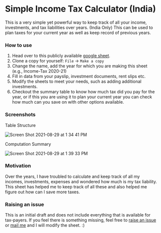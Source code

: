 # Simple Income Tax Calculator (India)
This is a very simple yet powerful way to keep track of all your income, investments, and tax liabilities over years. (India Only)
This can be used to plan taxes for your current year as well as keep record of previous years.

### How to use

1. Head over to this publicly available [google sheet](https://docs.google.com/spreadsheets/d/1bCrpbn4DrGVSyg1xQejM3cLz620xloMimsujZqZFaU0/).
2. Clone a copy for yourself:  `File` → `Make a copy`
3. Change the name, add the year for which you are making this sheet (e.g., Income-Tax 2020-21)
4. Fill in data from your payslip, investment documents, rent slips etc.
5. Modify the sheets to meet your needs, such as adding additional investments.
6. Checkout the summary table to know how much tax did you pay for the year, or if this you are using it to plan your current year you can check how much can you save on with other options available.

### Screenshots

Table Structure

![Screen Shot 2021-08-29 at 1 34 41 PM](https://user-images.githubusercontent.com/16250629/131243398-8f8ad293-676c-438a-bacb-cdd46a1711c0.jpg)

Computation Summary

![Screen Shot 2021-08-29 at 1 39 33 PM](https://user-images.githubusercontent.com/16250629/131243439-7ad1ed4d-46d0-417c-8a68-ae8d0278f068.jpg)

### Motivation

Over the years, I have troubled to calculate and keep track of all my incomes, investments, expenses and wondered how much is my tax liability. This sheet has helped me to keep track of all these and also helped me figure out how can I save more taxes.

### Raising an issue

This is an initial draft and does not include everything that is available for tax-payers. If you feel there is something missing, feel free to [raise an issue](https://github.com/anirudhbagri/Simple-Income-Tax-Calculator-India/issues/new) or [mail me](mailto:bagrianirudh@gmail.com) and I will modify the sheet. :)
